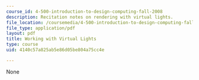 ```yaml
---
course_id: 4-500-introduction-to-design-computing-fall-2008
description: Recitation notes on rendering with virtual lights.
file_location: /coursemedia/4-500-introduction-to-design-computing-fall-2008/4140c57a825ab5e86d05be804a75cc4e_rec4.pdf
file_type: application/pdf
layout: pdf
title: Working with Virtual Lights
type: course
uid: 4140c57a825ab5e86d05be804a75cc4e

---
```

None